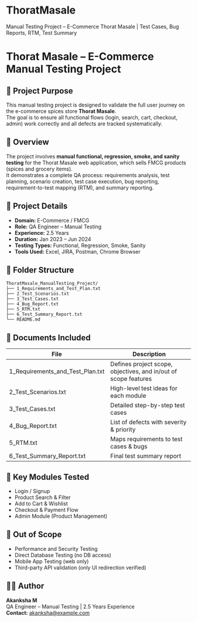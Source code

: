 # ThoratMasale
Manual Testing Project – E-Commerce Thorat Masale | Test Cases, Bug Reports, RTM, Test Summary

# Thorat Masale – E-Commerce Manual Testing Project
## 🎯 Project Purpose
This manual testing project is designed to validate the full user journey on the e-commerce spices store **Thorat Masale**.  
The goal is to ensure all functional flows (login, search, cart, checkout, admin) work correctly and all defects are tracked systematically.

## 📌 Overview
The project involves **manual functional, regression, smoke, and sanity testing** for the Thorat Masale web application, which sells FMCG products (spices and grocery items).  
It demonstrates a complete QA process: requirements analysis, test planning, scenario creation, test case execution, bug reporting, requirement-to-test mapping (RTM), and summary reporting.

## 🧠 Project Details
- **Domain:** E-Commerce / FMCG  
- **Role:** QA Engineer – Manual Testing  
- **Experience:** 2.5 Years  
- **Duration:** Jan 2023 – Jun 2024  
- **Testing Types:** Functional, Regression, Smoke, Sanity  
- **Tools Used:** Excel, JIRA, Postman, Chrome Browser  

## 📂 Folder Structure
```
ThoratMasale_ManualTesting_Project/
├── 1_Requirements_and_Test_Plan.txt
├── 2_Test_Scenarios.txt
├── 3_Test_Cases.txt
├── 4_Bug_Report.txt
├── 5_RTM.txt
├── 6_Test_Summary_Report.txt
└── README.md
```

## 🧾 Documents Included
| File | Description |
|------|-------------|
| 1_Requirements_and_Test_Plan.txt | Defines project scope, objectives, and in/out of scope features |
| 2_Test_Scenarios.txt | High-level test ideas for each module |
| 3_Test_Cases.txt | Detailed step-by-step test cases |
| 4_Bug_Report.txt | List of defects with severity & priority |
| 5_RTM.txt | Maps requirements to test cases & bugs |
| 6_Test_Summary_Report.txt | Final test summary report |

## 🔗 Key Modules Tested
- Login / Signup  
- Product Search & Filter  
- Add to Cart & Wishlist  
- Checkout & Payment Flow  
- Admin Module (Product Management)  

## 🚫 Out of Scope
- Performance and Security Testing  
- Direct Database Testing (no DB access)  
- Mobile App Testing (web only)  
- Third-party API validation (only UI redirection verified)  

## 👩‍💻 Author
**Akanksha M**  
QA Engineer – Manual Testing | 2.5 Years Experience  
**Contact:** akanksha@example.com

